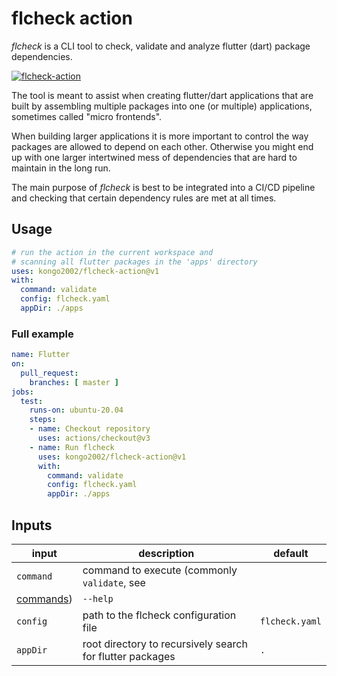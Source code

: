 # flcheck action

*flcheck* is a CLI tool to check, validate and analyze flutter (dart) package
dependencies.

[![flcheck-action](https://github.com/kongo2002/flcheck-action/actions/workflows/test.yaml/badge.svg)][actions]

The tool is meant to assist when creating flutter/dart applications that are
built by assembling multiple packages into one (or multiple) applications,
sometimes called "micro frontends".

When building larger applications it is more important to control the way
packages are allowed to depend on each other. Otherwise you might end up with
one larger intertwined mess of dependencies that are hard to maintain in the
long run.

The main purpose of *flcheck* is best to be integrated into a CI/CD pipeline and
checking that certain dependency rules are met at all times.


## Usage


```yaml
# run the action in the current workspace and
# scanning all flutter packages in the 'apps' directory
uses: kongo2002/flcheck-action@v1
with:
  command: validate
  config: flcheck.yaml
  appDir: ./apps
```


### Full example

```yaml
name: Flutter
on:
  pull_request:
    branches: [ master ]
jobs:
  test:
    runs-on: ubuntu-20.04
    steps:
    - name: Checkout repository
      uses: actions/checkout@v3
    - name: Run flcheck
      uses: kongo2002/flcheck-action@v1
      with:
        command: validate
        config: flcheck.yaml
        appDir: ./apps
```


## Inputs

| input | description | default |
| ----- | ----------- | ------- |
| `command` | command to execute (commonly `validate`, see
[commands][commands]) | `--help` |
| `config` | path to the flcheck configuration file | `flcheck.yaml` |
| `appDir` | root directory to recursively search for flutter packages | `.` |


[actions]: https://github.com/kongo2002/flcheck-action/actions/
[commands]: https://github.com/kongo2002/flcheck#running

